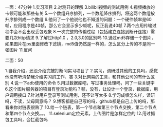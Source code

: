 一面：47分钟
1.实习项目
2.对测开的理解
3.bilibli视频的测试用例
4.视频播放的卡顿可能和那些有关
5.一个数组升序排列，一个数组降序排列，将这两个数组按升序排列成一个数组
6.他问了一个他说他也不知道的问题：一个硬件帧率是60帧，应用程序是40帧，那么它会显示多少帧呢，反正我说40帧
7.两个应用传输过程中会不会出现丢包现象
8.一次完整的传输过程（包括建立连接到断开连接）需要几次http请求
9.了解过http1.0 ，2.0,3.0的区别吗
10.通过md5存储一个图片，如果图片在ps里面修改下滤镜，md5值仍然是一样的，怎么区分上传的不是同一张图片
11.反问

二面：50

1.自我介绍，还没介绍完被打断问实习项目了
2.实习，调研过其他的工具吗，感觉他没有听清楚我介绍实习的工作，害
3.对比网易的工具，和其他公司的有什么区别
4.说一下adb使用的命令
5.用过数据库吧，写过事务处理吗，问了一些关键字
6.这个图片服务器的项目有登录功能吗？额，没有，让设计一个登录，数据库，用户调用接口
7.针对用户登录写测试用例，还不让写太多
8.学习成绩怎么样，读研吗，不读，父母同意吗？
9.博客都是自己写的吗，github都是自己上传的吗，那看来你对链表很熟了
10.给一个链表，第一个节点和第三个节点交换，第二个节点和第四个节点交换。。。
11.selenium定位元素，上传图片是怎样定位的
12.用过抓包工具吗，会拦截包吗

